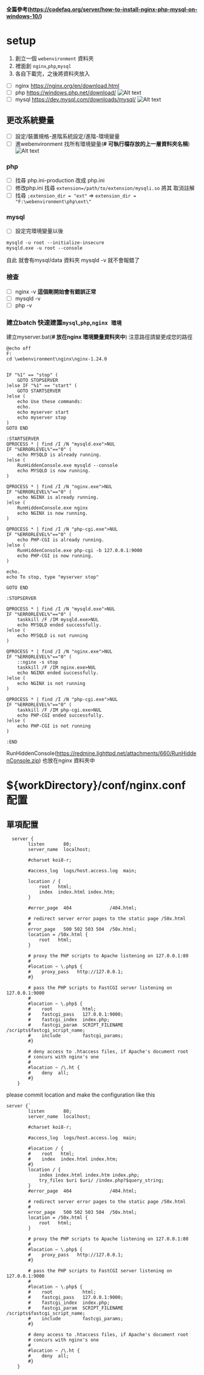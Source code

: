 #### 全篇參考(https://codefaq.org/server/how-to-install-nginx-php-mysql-on-windows-10/)

# setup
1. 創立一個 ``webenvironment`` 資料夾
2. 裡面創 `nginx`,`php`,`mysql` 
3. 各自下載完，之後將資料夾放入
- [ ] nginx https://nginx.org/en/download.html
- [ ] php https://windows.php.net/download/
![Alt text](image.png)
- [ ] mysql https://dev.mysql.com/downloads/mysql/
![Alt text](image-1.png)
## 更改系統變量
- [ ] 設定/裝置規格-進階系統設定/進階-環境變量
- [ ] 進webenvironment 找所有環境變量(**#** **可執行檔存放的上一層資料夾名稱**)
![Alt text](image-2.png)
### php
- [ ] 找尋 php.ini-production 改成 php.ini
- [ ] 修改php.ini 找尋   ``extension=/path/to/extension/mysqli.so`` 將其 取消註解
- [ ] 找尋 ``;extension_dir = "ext"`` => ``extension_dir = "F:\webenvironment\php\ext\"``
### mysql
- [ ] 設定完環境變量以後
```
mysqld -u root --initialize-insecure 
mysqld.exe -u root --console
```
自此 就會有mysql/data 資料夾 mysqld -v 就不會報錯了
### 檢查
- [ ] nginx -v **這個剛開始會有錯誤正常**
- [ ] mysqld -v
- [ ] php -v
### 建立batch 快速建置``mysql``,``php``,``nginx 環境``
建立myserver.bat(**# 放在nginx 環境變量資料夾中**)
注意路徑請變更成您的路徑
```
@echo off
F:
cd \webenvironment\nginx\nginx-1.24.0


IF "%1" == "stop" (
	GOTO STOPSERVER
)else IF "%1" == "start" (
	GOTO STARTSERVER
)else (
	echo Use these commands:
	echo.
	echo myserver start
	echo myserver stop
)
GOTO END

:STARTSERVER
QPROCESS * | find /I /N "mysqld.exe">NUL
IF "%ERRORLEVEL%"=="0" (
	echo MYSQLD is already running.
)else (
	RunHiddenConsole.exe mysqld --console
	echo MYSQLD is now running.
)

QPROCESS * | find /I /N "nginx.exe">NUL
IF "%ERRORLEVEL%"=="0" (
	echo NGINX is already running.
)else (
	RunHiddenConsole.exe nginx
	echo NGINX is now running.
)

QPROCESS * | find /I /N "php-cgi.exe">NUL
IF "%ERRORLEVEL%"=="0" (
	echo PHP-CGI is already running.
)else (
	RunHiddenConsole.exe php-cgi -b 127.0.0.1:9000
	echo PHP-CGI is now running.
)

echo.
echo To stop, type "myserver stop"

GOTO END

:STOPSERVER

QPROCESS * | find /I /N "mysqld.exe">NUL
IF "%ERRORLEVEL%"=="0" (
	taskkill /F /IM mysqld.exe>NUL
	echo MYSQLD ended successfully.
)else (
	echo MYSQLD is not running
)

QPROCESS * | find /I /N "nginx.exe">NUL
IF "%ERRORLEVEL%"=="0" (
	::nginx -s stop
	taskkill /F /IM nginx.exe>NUL
	echo NGINX ended successfully.
)else (
	echo NGINX is not running
)

QPROCESS * | find /I /N "php-cgi.exe">NUL
IF "%ERRORLEVEL%"=="0" (
	taskkill /F /IM php-cgi.exe>NUL
	echo PHP-CGI ended successfully.
)else (
	echo PHP-CGI is not running
)

:END
```
RunHiddenConsole(https://redmine.lighttpd.net/attachments/660/RunHiddenConsole.zip)
也放在nginx 資料夾中
# ${workDirectory}/conf/nginx.conf 配置

## 單項配置
```
  server {
        listen       80;
        server_name  localhost;

        #charset koi8-r;

        #access_log  logs/host.access.log  main;

        location / {
            root   html;
            index  index.html index.htm;
        }

        #error_page  404              /404.html;

        # redirect server error pages to the static page /50x.html
        #
        error_page   500 502 503 504  /50x.html;
        location = /50x.html {
            root   html;
        }

        # proxy the PHP scripts to Apache listening on 127.0.0.1:80
        #
        #location ~ \.php$ {
        #    proxy_pass   http://127.0.0.1;
        #}

        # pass the PHP scripts to FastCGI server listening on 127.0.0.1:9000
        #
        #location ~ \.php$ {
        #    root           html;
        #    fastcgi_pass   127.0.0.1:9000;
        #    fastcgi_index  index.php;
        #    fastcgi_param  SCRIPT_FILENAME  /scripts$fastcgi_script_name;
        #    include        fastcgi_params;
        #}

        # deny access to .htaccess files, if Apache's document root
        # concurs with nginx's one
        #
        #location ~ /\.ht {
        #    deny  all;
        #}
    }

```
please commit location and make the configuration like this

```
server {`
        listen       80;
        server_name  localhost;

        #charset koi8-r;

        #access_log  logs/host.access.log  main;

        #location / {
        #    root   html;
        #    index  index.html index.htm;
        #}
        location / {
            index index.html index.htm index.php;
            try_files $uri $uri/ /index.php?$query_string;
        }
        #error_page  404              /404.html;

        # redirect server error pages to the static page /50x.html
        #
        error_page   500 502 503 504  /50x.html;
        location = /50x.html {
            root   html;
        }

        # proxy the PHP scripts to Apache listening on 127.0.0.1:80
        #
        #location ~ \.php$ {
        #    proxy_pass   http://127.0.0.1;
        #}

        # pass the PHP scripts to FastCGI server listening on 127.0.0.1:9000
        #
        #location ~ \.php$ {
        #    root           html;
        #    fastcgi_pass   127.0.0.1:9000;
        #    fastcgi_index  index.php;
        #    fastcgi_param  SCRIPT_FILENAME  /scripts$fastcgi_script_name;
        #    include        fastcgi_params;
        #}

        # deny access to .htaccess files, if Apache's document root
        # concurs with nginx's one
        #
        #location ~ /\.ht {
        #    deny  all;
        #}
    }

```

